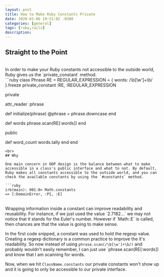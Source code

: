 ```yaml
---
layout: post
title: How to Make Ruby Constants Private
date: 2020-01-06 19:51:02 -0300
categories: [general]
tags: [ruby,rails]
description: 
---
```

## Straight to the Point
<br>
In order to make your Ruby constants not accessible to the outside world, Ruby gives us the `private_constant` method.
<br>
```ruby
class Phrase
  RE = REGULAR_EXPRESSION = { words: /\b[\w']+\b/ }.freeze
  private_constant :RE, :REGULAR_EXPRESSION

  private

  attr_reader :phrase

  def initialize(phrase)
    @phrase = phrase.downcase
  end

  def words
    phrase.scan(RE[:words])
  end

  public

  def word_count
    words.tally
  end
end
```
<br>
## Why

One main concern in OOP design is the balance between what to make accessible in a class's public interface and what to not. By default, Ruby makes all constants accessible to the outside world, and you can check the available constants by using the `#constants` method.

```ruby
irb(main): 001:0> Math.constants
=> [:DomainError, :PI, :E]
```
<br>
Wrapping information inside a constant can improve readability and reusability. For instance, if we just used the value `2.7182...` we may not notice that it stands for the Euler's number. However if `Math::E` is called, then chances are that the value is going to make sense.

In the first code snipped, a constant was used to hold the regexp value. Creating a regexp dictionary is a common practice to improve the it's readability. So now instead of using `phrase.scan(/\b[\w']+\b/)` and probably wouldn't easily remember, I can just use `phrase.scan(RE[:words]) and know that I am scanning for words.

Now, when we hit `ClassName.constants` our private constants won't show up and it is going to only be accessible to our private interface.

